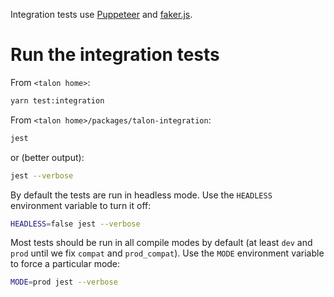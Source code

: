 Integration tests use [Puppeteer](https://github.com/GoogleChrome/puppeteer) and [faker.js](https://github.com/Marak/Faker.js#readme). 

# Run the integration tests

From `<talon home>`: 

```bash
yarn test:integration
```

From `<talon home>/packages/talon-integration`: 

```bash
jest
```

or (better output): 

```bash
jest --verbose
```

By default the tests are run in headless mode. Use the `HEADLESS` environment variable to turn it off:  

```bash
HEADLESS=false jest --verbose
```

Most tests should be run in all compile modes by default (at least `dev` and `prod` until we fix `compat` and `prod_compat`). Use the `MODE` environment variable to force a particular mode: 

```bash
MODE=prod jest --verbose
```
